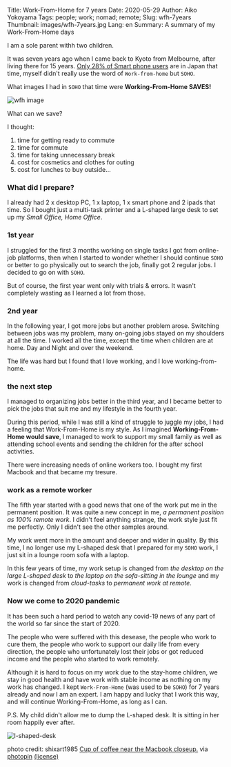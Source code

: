 Title: Work-From-Home for 7 years
Date: 2020-05-29 
Author: Aiko Yokoyama
Tags: people; work; nomad; remote;
Slug: wfh-7years
Thumbnail: images/wfh-7years.jpg
Lang: en
Summary: A summary of my Work-From-Home days

I am a sole parent withh two children.

It was seven years ago when I came back to Kyoto from Melbourne, after living there for 15 years. 
[Only 28% of Smart phone users](https://consult.nikkeibp.co.jp/info/news/2013/0830sp/) are in Japan that time, 
myself didn't really use the word of `Work-from-home` but `SOHO`.

What images I had in `SOHO` that time were **Working-From-Home SAVES!**

![wfh image](images/wfh-7years.jpg)

What can we save?

I thought:
1. time for getting ready to commute
2. time for commute
3. time for taking unnecessary break 
4. cost for cosmetics and clothes for outing
5. cost for lunches to buy outside...

### What did I prepare?

I already had 2 x desktop PC, 1 x laptop, 1 x smart phone and 2 ipads that time. 
So I bought just a multi-task printer and a L-shaped large desk to set up my _Small Office, Home Office_.

### 1st year

I struggled for the first 3 months working on single tasks I got from online-job platforms, then when I started to wonder
whether I should continue `SOHO` or better to go physically out to search the job, finally got 2 regular jobs.
I decided to go on with `SOHO`. 

But of course, the first year went only with trials & errors. 
It wasn't completely wasting as I learned a lot from those.

### 2nd year

In the following year, I got more jobs but another problem arose. Switching between jobs was my problem, many on-going jobs stayed on my shoulders at all the time. I worked all the time, except the time when children are at home. Day and Night and over the weekend.

The life was hard but I found that I love working, and I love working-from-home.

### the next step

I managed to organizing jobs better in the third year, and I became better to pick the jobs that suit me and my lifestyle in the fourth year.

During this period, while I was still a kind of struggle to juggle my jobs, I had a feeling that Work-From-Home is my style.
As I imagined **Working-From-Home would save**, I managed to work to support my small family as well as attending school events and sending the children for the after school activities.

There were increasing needs of online workers too. I bought my first Macbook and that became my tresure.

### work as a remote worker

The fifth year started with a good news that one of the work put me in the permanent position.
It was quite a new concept in me, _a permanent position as 100% remote work_. I didn't feel anything strange, the work style just fit me perfectly. Only I didn't see the other samples around.

My work went more in the amount and deeper and wider in quality. 
By this time, I no longer use my L-shaped desk that I prepared for my `SOHO` work, I just sit in a lounge room sofa with a laptop.

In this few years of time, my work setup is changed from _the desktop on the large L-shaped desk_ to _the laptop on the sofa-sitting in the lounge_ and my work is changed from _cloud-tasks_ to _permanent work at remote_.   

### Now we come to 2020 pandemic

It has been such a hard period to watch any covid-19 news of any part of the world so far since the start of 2020. 

The people who were suffered with this desease, the people who work to cure them, the people who work to support our daily life from every direction, the people who unfortunately lost their jobs or got reduced income and the people who started to work remotely.

Although it is hard to focus on my work due to the stay-home children, we stay in good health and have work with stable income as nothing on my work has changed. I kept `Work-From-Home` (was used to be `SOHO`) for 7 years already and now I am an expert. I am happy and lucky that I work this way, and will continue Working-From-Home, as long as I can.

P.S. My child didn't allow me to dump the L-shaped desk. It is sitting in her room happily ever after.

![l-shaped-desk](images/l-shaped-desk.jpg)

photo credit: shixart1985 <a href="http://www.flickr.com/photos/156445661@N02/49700781533">Cup of coffee near the Macbook closeup.</a> via <a href="http://photopin.com">photopin</a> <a href="https://creativecommons.org/licenses/by/2.0/">(license)</a>
